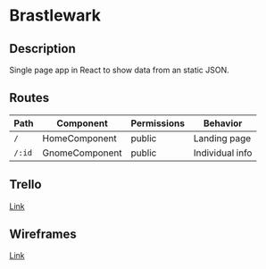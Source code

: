 # Brastlewark

## Description

Single page app in React to show data from an static JSON.

## Routes

| Path   | Component      | Permissions | Behavior        |
| ------ | -------------- | ----------- | --------------- |
| `/`    | HomeComponent  | public      | Landing page    |
| `/:id` | GnomeComponent | public      | Individual info |

## Trello

[Link](https://trello.com/b/6eEJgviU/brastlewark)

## Wireframes

[Link](https://www.figma.com/file/1fqzJcQMOV0rUIjbTQSURW/Blastlewark?node-id=0%3A1)
